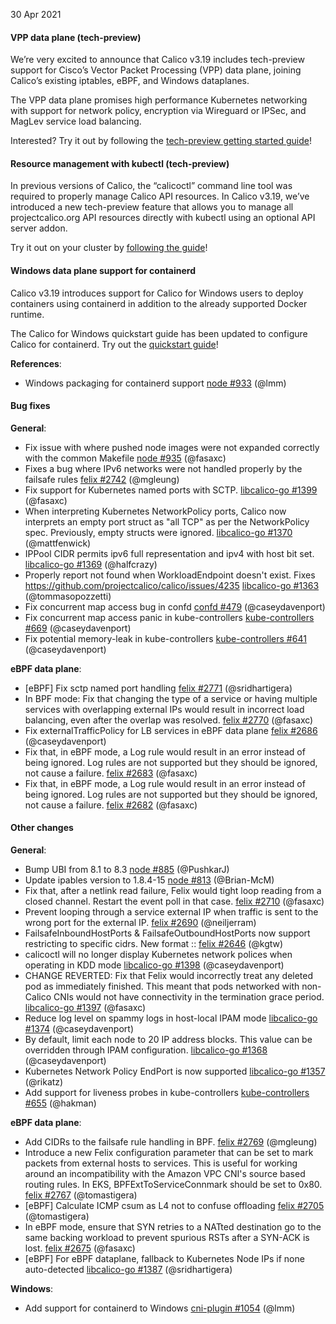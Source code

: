 30 Apr 2021

#### VPP data plane (tech-preview)

We’re very excited to announce that Calico v3.19 includes tech-preview support for Cisco’s Vector Packet Processing (VPP) data plane, joining Calico’s existing iptables, eBPF, and Windows dataplanes. 

The VPP data plane promises high performance Kubernetes networking with support for network policy, encryption via Wireguard or IPSec, and MagLev service load balancing. 

Interested? Try it out by following the [tech-preview getting started guide](https://docs.projectcalico.org/archive/v3.19/getting-started/kubernetes/vpp/)!

#### Resource management with kubectl (tech-preview)

In previous versions of Calico, the “calicoctl” command line tool was required to properly manage Calico API resources. In Calico v3.19, we’ve introduced a new tech-preview feature that allows you to manage all projectcalico.org API resources directly with kubectl using an optional API server addon.

Try it out on your cluster by [following the guide](https://docs.projectcalico.org/archive/v3.19/getting-started/kubernetes/apiserver-preview)!

#### Windows data plane support for containerd

Calico v3.19 introduces support for Calico for Windows users to deploy containers using containerd in addition to the already supported Docker runtime.

The Calico for Windows quickstart guide has been updated to configure Calico for containerd. Try out the [quickstart guide](https://docs.projectcalico.org/archive/v3.19/getting-started/windows-calico/quickstart)!

**References**:
 - Windows packaging for containerd support [node #933](https://github.com/projectcalico/node/pull/933) (@lmm)

#### Bug fixes

**General**:
 - Fix issue with where pushed node images were not expanded correctly with the common Makefile [node #935](https://github.com/projectcalico/node/pull/935) (@fasaxc)
 - Fixes a bug where IPv6 networks were not handled properly by the failsafe rules [felix #2742](https://github.com/projectcalico/felix/pull/2742) (@mgleung)
 - Fix support for Kubernetes named ports with SCTP. [libcalico-go #1399](https://github.com/projectcalico/libcalico-go/pull/1399) (@fasaxc)
 - When interpreting Kubernetes NetworkPolicy ports, Calico now interprets an empty port struct as "all TCP" as per the NetworkPolicy spec.  Previously, empty structs were ignored. [libcalico-go #1370](https://github.com/projectcalico/libcalico-go/pull/1370) (@mattfenwick)
 - IPPool CIDR permits ipv6 full representation and ipv4 with host bit set. [libcalico-go #1369](https://github.com/projectcalico/libcalico-go/pull/1369) (@halfcrazy)
 - Properly report not found when WorkloadEndpoint doesn't exist. Fixes https://github.com/projectcalico/calico/issues/4235 [libcalico-go #1363](https://github.com/projectcalico/libcalico-go/pull/1363) (@tommasopozzetti)
 - Fix concurrent map access bug in confd [confd #479](https://github.com/projectcalico/confd/pull/479) (@caseydavenport)
 - Fix concurrent map access panic in kube-controllers [kube-controllers #669](https://github.com/projectcalico/kube-controllers/pull/669) (@caseydavenport)
 - Fix potential memory-leak in kube-controllers [kube-controllers #641](https://github.com/projectcalico/kube-controllers/pull/641) (@caseydavenport)

**eBPF data plane**:
 - [eBPF] Fix sctp named port handling [felix #2771](https://github.com/projectcalico/felix/pull/2771) (@sridhartigera)
 - In BPF mode: Fix that changing the type of a service or having multiple services with overlapping external IPs would result in incorrect load balancing, even after the overlap was resolved. [felix #2770](https://github.com/projectcalico/felix/pull/2770) (@fasaxc)
 - Fix externalTrafficPolicy for LB services in eBPF data plane [felix #2686](https://github.com/projectcalico/felix/pull/2686) (@caseydavenport)
 - Fix that, in eBPF mode, a Log rule would result in an error instead of being ignored.  Log rules are not supported but they should be ignored, not cause a failure. [felix #2683](https://github.com/projectcalico/felix/pull/2683) (@fasaxc)
 - Fix that, in eBPF mode, a Log rule would result in an error instead of being ignored.  Log rules are not supported but they should be ignored, not cause a failure. [felix #2682](https://github.com/projectcalico/felix/pull/2682) (@fasaxc)

#### Other changes

**General**:
 - Bump UBI from 8.1 to 8.3 [node #885](https://github.com/projectcalico/node/pull/885) (@PushkarJ)
 - Update ipables version to 1.8.4-15 [node #813](https://github.com/projectcalico/node/pull/813) (@Brian-McM)
 - Fix that, after a netlink read failure, Felix would tight loop reading from a closed channel.  Restart the event poll in that case. [felix #2710](https://github.com/projectcalico/felix/pull/2710) (@fasaxc)
 - Prevent looping through a service external IP when traffic is sent to the wrong port for the external IP. [felix #2690](https://github.com/projectcalico/felix/pull/2690) (@neiljerram)
 - FailsafeInboundHostPorts & FailsafeOutboundHostPorts now support restricting to specific cidrs. New format <protocol>:<net>:<port> [felix #2646](https://github.com/projectcalico/felix/pull/2646) (@kgtw)
 - calicoctl will no longer display Kubernetes network polices when operating in KDD mode [libcalico-go #1398](https://github.com/projectcalico/libcalico-go/pull/1398) (@caseydavenport)
 - CHANGE REVERTED: Fix that Felix would incorrectly treat any deleted pod as immediately finished.  This meant that pods networked with non-Calico CNIs would not have connectivity in the termination grace period. [libcalico-go #1397](https://github.com/projectcalico/libcalico-go/pull/1397) (@fasaxc)
 - Reduce log level on spammy logs in host-local IPAM mode [libcalico-go #1374](https://github.com/projectcalico/libcalico-go/pull/1374) (@caseydavenport)
 - By default, limit each node to 20 IP address blocks. This value can be overridden through IPAM configuration. [libcalico-go #1368](https://github.com/projectcalico/libcalico-go/pull/1368) (@caseydavenport)
 - Kubernetes Network Policy EndPort is now supported [libcalico-go #1357](https://github.com/projectcalico/libcalico-go/pull/1357) (@rikatz)
 - Add support for liveness probes in kube-controllers [kube-controllers #655](https://github.com/projectcalico/kube-controllers/pull/655) (@hakman)

**eBPF data plane**:
 - Add CIDRs to the failsafe rule handling in BPF. [felix #2769](https://github.com/projectcalico/felix/pull/2769) (@mgleung)
 - Introduce a new Felix configuration parameter that can be set to mark packets from external hosts to services.  This is useful for working around an incompatibility with the Amazon VPC CNI's source based routing rules.  In EKS, BPFExtToServiceConnmark should be set to 0x80. [felix #2767](https://github.com/projectcalico/felix/pull/2767) (@tomastigera)
 - [eBPF] Calculate ICMP csum as L4 not to confuse offloading [felix #2705](https://github.com/projectcalico/felix/pull/2705) (@tomastigera)
 - In eBPF mode, ensure that SYN retries to a NATted destination go to the same backing workload to prevent spurious RSTs after a SYN-ACK is lost. [felix #2675](https://github.com/projectcalico/felix/pull/2675) (@fasaxc)
 - [eBPF] For eBPF dataplane, fallback to Kubernetes Node IPs if none auto-detected [libcalico-go #1387](https://github.com/projectcalico/libcalico-go/pull/1387) (@sridhartigera)

**Windows**:
 - Add support for containerd to Windows [cni-plugin #1054](https://github.com/projectcalico/cni-plugin/pull/1054) (@lmm)


